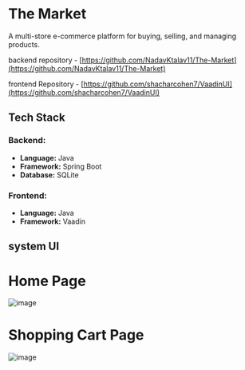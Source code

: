 # The Market

A multi-store e-commerce platform for buying, selling, and managing products. 

backend repository - [https://github.com/NadavKtalav11/The-Market](https://github.com/NadavKtalav11/The-Market)

frontend Repository - [https://github.com/shacharcohen7/VaadinUI](https://github.com/shacharcohen7/VaadinUI)

## Tech Stack
### Backend:
- **Language:** Java
- **Framework:** Spring Boot
- **Database:** SQLite

### Frontend:
- **Language:** Java
- **Framework:** Vaadin


## system UI
# Home Page
![image](https://github.com/user-attachments/assets/784dd6ea-824e-4498-8dc7-cf98707f82bb)

# Shopping Cart Page
![image](https://github.com/user-attachments/assets/e0499e76-945e-426f-8b00-cd8ac0b25b10)
